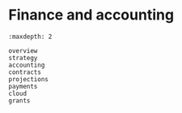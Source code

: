 # Finance and accounting

```{toctree}
:maxdepth: 2

overview
strategy
accounting
contracts
projections
payments
cloud
grants
```
